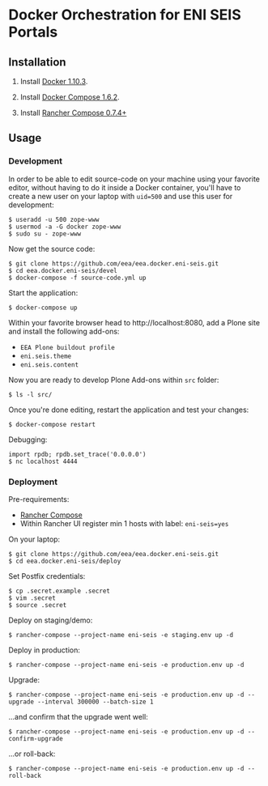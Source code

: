 # Docker Orchestration for ENI SEIS Portals

## Installation

1. Install [Docker 1.10.3](https://docs.docker.com/engine/installation/linux/centos/).

2. Install [Docker Compose 1.6.2](https://docs.docker.com/compose/install/).

3. Install [Rancher Compose 0.7.4+](http://www.rancher.com)

## Usage

### Development

In order to be able to edit source-code on your machine using your favorite editor, without having to do it inside a Docker container, you'll have to create a new user on your laptop with `uid=500` and use this user for development:

    $ useradd -u 500 zope-www
    $ usermod -a -G docker zope-www
    $ sudo su - zope-www

Now get the source code:

    $ git clone https://github.com/eea/eea.docker.eni-seis.git
    $ cd eea.docker.eni-seis/devel
    $ docker-compose -f source-code.yml up

Start the application:

    $ docker-compose up

Within your favorite browser head to http://localhost:8080,
add a Plone site and install the following add-ons:
* `EEA Plone buildout profile`
* `eni.seis.theme`
* `eni.seis.content`

Now you are ready to develop Plone Add-ons within `src` folder:

    $ ls -l src/

Once you're done editing, restart the application and test your changes:

    $ docker-compose restart

Debugging:

    import rpdb; rpdb.set_trace('0.0.0.0')
    $ nc localhost 4444

### Deployment

Pre-requirements:

* [Rancher Compose](http://docs.rancher.com/rancher/rancher-compose/)
* Within Rancher UI register min 1 hosts with label: `eni-seis=yes`

On your laptop:

    $ git clone https://github.com/eea/eea.docker.eni-seis.git
    $ cd eea.docker.eni-seis/deploy

Set Postfix credentials:

    $ cp .secret.example .secret
    $ vim .secret
    $ source .secret

Deploy on staging/demo:

    $ rancher-compose --project-name eni-seis -e staging.env up -d

Deploy in production:

    $ rancher-compose --project-name eni-seis -e production.env up -d

Upgrade:

    $ rancher-compose --project-name eni-seis -e production.env up -d --upgrade --interval 300000 --batch-size 1

...and confirm that the upgrade went well:

    $ rancher-compose --project-name eni-seis -e production.env up -d --confirm-upgrade

...or roll-back:

    $ rancher-compose --project-name eni-seis -e production.env up -d --roll-back
